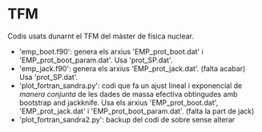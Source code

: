 # TFM
Codis usats dunarnt el TFM del màster de física nuclear. 
- 'emp_boot.f90': genera els arxius 'EMP_prot_boot.dat' i 'EMP_prot_boot_param.dat'.  Usa 'prot_SP.dat'.
- 'emp_jack.f90': genera els arxius 'EMP_prot_jack.dat'. (falta acabar) Usa 'prot_SP.dat'.
- 'plot_fortran_sandra.py': codi que fa un ajust lineal i exponencial de *manera conjunta* de les dades de massa efectiva obtingudes amb bootstrap and jackknife. Usa els arxius 'EMP_prot_boot.dat', 'EMP_prot_jack.dat' i 'EMP_prot_boot_param.dat'. (falta la part de jack)
- 'plot_fortran_sandra2.py': backup del codi de sobre sense alterar
